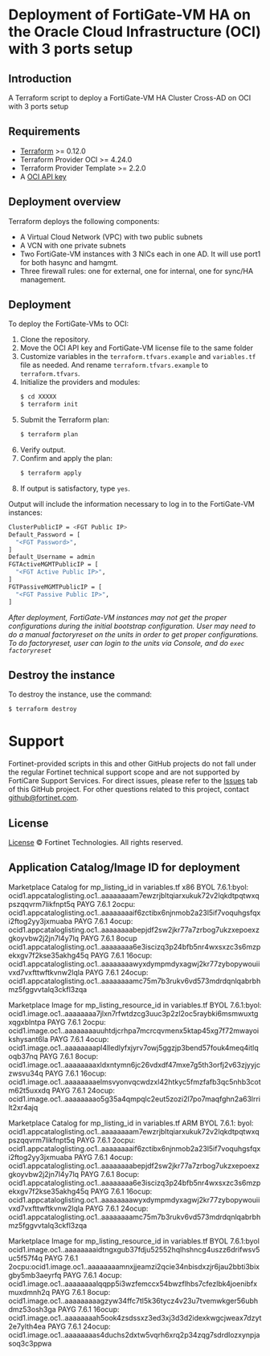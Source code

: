 # Deployment of FortiGate-VM HA on the Oracle Cloud Infrastructure (OCI) with 3 ports setup
## Introduction
A Terraform script to deploy a FortiGate-VM HA Cluster Cross-AD on OCI with 3 ports setup

## Requirements
* [Terraform](https://learn.hashicorp.com/terraform/getting-started/install.html) >= 0.12.0
* Terraform Provider OCI >= 4.24.0
* Terraform Provider Template >= 2.2.0
* A [OCI API key](https://docs.cloud.oracle.com/en-us/iaas/Content/API/Concepts/apisigningkey.htm)

## Deployment overview
Terraform deploys the following components:
   - A Virtual Cloud Network (VPC) with two public subnets
   - A VCN with one private subnets
   - Two FortiGate-VM instances with 3 NICs each in one AD.  It will use port1 for both hasync and hamgmt.
   - Three firewall rules: one for external, one for internal, one for sync/HA management.

## Deployment
To deploy the FortiGate-VMs to OCI:
1. Clone the repository.
2. Move the OCI API key and FortiGate-VM license file to the same folder
3. Customize variables in the `terraform.tfvars.example` and `variables.tf` file as needed.  And rename `terraform.tfvars.example` to `terraform.tfvars`.
4. Initialize the providers and modules:
   ```sh
   $ cd XXXXX
   $ terraform init
    ```
5. Submit the Terraform plan:
   ```sh
   $ terraform plan
   ```
6. Verify output.
7. Confirm and apply the plan:
   ```sh
   $ terraform apply
   ```
8. If output is satisfactory, type `yes`.

Output will include the information necessary to log in to the FortiGate-VM instances:
```sh
ClusterPublicIP = <FGT Public IP>
Default_Password = [
  "<FGT Password>",
]
Default_Username = admin
FGTActiveMGMTPublicIP = [
  "<FGT Active Public IP>",
]
FGTPassiveMGMTPublicIP = [
  "<FGT Passive Public IP>",
]
```
*After deployment, FortiGate-VM instances may not get the proper configurations during the initial bootstrap configuration. 
User may need to do a manual factoryreset on the units in order to get proper configurations.  To do factoryreset, user can
login to the units via Console, and do `exec factoryreset`*

## Destroy the instance
To destroy the instance, use the command:
```sh
$ terraform destroy
```

# Support
Fortinet-provided scripts in this and other GitHub projects do not fall under the regular Fortinet technical support scope and are not supported by FortiCare Support Services.
For direct issues, please refer to the [Issues](https://github.com/fortinet/fortigate-terraform-deploy/issues) tab of this GitHub project.
For other questions related to this project, contact [github@fortinet.com](mailto:github@fortinet.com).

## License
[License](https://github.com/fortinet/fortigate-terraform-deploy/blob/master/LICENSE) © Fortinet Technologies. All rights reserved.

## Application Catalog/Image ID for deployment
Marketplace Catalog for mp_listing_id in variables.tf
x86
BYOL 7.6.1:byol:  ocid1.appcataloglisting.oc1..aaaaaaaam7ewzrjbltqiarxukuk72v2lqkdtpqtwxqpszqqvrm7likfnpt5q
PAYG 7.6.1 2ocpu: ocid1.appcataloglisting.oc1..aaaaaaaaif6zctibx6njnmob2a23l5if7voquhgsfqxi2ftog2yy3jxmuaba
PAYG 7.6.1 4ocup: ocid1.appcataloglisting.oc1..aaaaaaaabepjdf2sw2jkr77a7zrbog7ukzxepoexzgkoyvbw2j2jn7l4y7lq
PAYG 7.6.1 8ocup  ocid1.appcataloglisting.oc1..aaaaaaaa6e3iscizq3p24bfb5nr4wxsxzc3s6mzpekxgv7f2kse35akhg45q
PAYG 7.6.1 16ocup: ocid1.appcataloglisting.oc1..aaaaaaaawyxdympmdyxagwj2kr77zybopywouiivxd7vxfttwftkvnw2lqla
PAYG 7.6.1 24ocup: ocid1.appcataloglisting.oc1..aaaaaaaamc75m7b3rukv6vd573mdrdqnlqabrbhmz5fggvvtalq3ckfl3zqa

Marketplace Image for mp_listing_resource_id in variables.tf
BYOL 7.6.1:byol:  ocid1.image.oc1..aaaaaaaa7jlxn7rfwtdzcg3uuc3p2zl2oc5raybki6msmwuxtgxqgxblntpa
PAYG 7.6.1 2ocpu: ocid1.image.oc1..aaaaaaaauuhtdjcrhpa7mcrcqvmenx5ktap45xg7f72mwayoikshysant6la
PAYG 7.6.1 4ocup: ocid1.image.oc1..aaaaaaaapl4lledlyfxjyrv7owj5ggzjp3bend57fouk4meq4itlqoqb37nq
PAYG 7.6.1 8ocup: ocid1.image.oc1..aaaaaaaaxldxntymn6jc26vdxdf47mxe7g5th3orfj2v63zjyyjczwsvu34q
PAYG 7.6.1 16ocup: ocid1.image.oc1..aaaaaaaaelmsvyonvqcwdzxl42htkyc5fmzfafb3qc5nhb3cotm62t5uxxdq
PAYG 7.6.1 24ocup: ocid1.image.oc1..aaaaaaaao5g35a4qmpqlc2eut5zozi2l7po7maqfghn2a63lrrilt2xr4ajq


Marketplace Catalog for mp_listing_id in variables.tf
ARM
BYOL 7.6.1: byol: ocid1.appcataloglisting.oc1..aaaaaaaam7ewzrjbltqiarxukuk72v2lqkdtpqtwxqpszqqvrm7likfnpt5q
PAYG 7.6.1 2ocpu: ocid1.appcataloglisting.oc1..aaaaaaaaif6zctibx6njnmob2a23l5if7voquhgsfqxi2ftog2yy3jxmuaba
PAYG 7.6.1 4ocup: ocid1.appcataloglisting.oc1..aaaaaaaabepjdf2sw2jkr77a7zrbog7ukzxepoexzgkoyvbw2j2jn7l4y7lq
PAYG 7.6.1 8ocup: ocid1.appcataloglisting.oc1..aaaaaaaa6e3iscizq3p24bfb5nr4wxsxzc3s6mzpekxgv7f2kse35akhg45q
PAYG 7.6.1 16ocup: ocid1.appcataloglisting.oc1..aaaaaaaawyxdympmdyxagwj2kr77zybopywouiivxd7vxfttwftkvnw2lqla
PAYG 7.6.1 24ocup: ocid1.appcataloglisting.oc1..aaaaaaaamc75m7b3rukv6vd573mdrdqnlqabrbhmz5fggvvtalq3ckfl3zqa

Marketplace Image for mp_listing_resource_id in variables.tf
BYOL 7.6.1:byol ocid1.image.oc1..aaaaaaaaidtngxgub37fdju52552hqlhshncg4uszz6drifwsv5uc5f57f4q
PAYG 7.6.1 2ocpu:ocid1.image.oc1..aaaaaaaamnxjjeamzi2qcie34nbisdxzjr6jau2bbti3bixgby5mb3aeyrfq
PAYG 7.6.1 4ocup: ocid1.image.oc1..aaaaaaaalqqpp5i3wzfemccx54bwzflhbs7cfezlbk4joenibfxmuxdmnh2q
PAYG 7.6.1 8ocup: ocid1.image.oc1..aaaaaaaaagzyw34ffc7tl5k36tycz4v23u7tvemwkger56ubhdmz53osh3ga
PAYG 7.6.1 16ocup: ocid1.image.oc1..aaaaaaaah5ook4zsdssxz3ed3xj3d3d2idexkwgcjweax7dzyt2e7ylth4ea
PAYG 7.6.1 24ocup: ocid1.image.oc1..aaaaaaaas4duchs2dxtw5vqrh6xrq2p34zqg7sdrdlozxynpjasoq3c3ppwa
